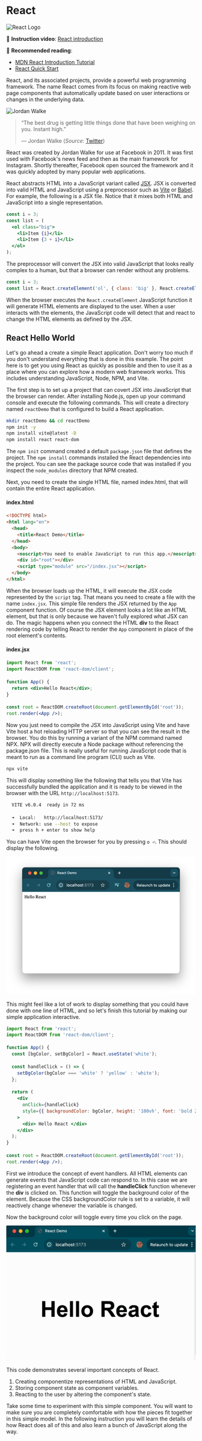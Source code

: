 # React

![React Logo](reactLogo.png)

🎥 **Instruction video**: [React introduction](https://youtu.be/R2I89JGr2TM)

📖 **Recommended reading**:

- [MDN React Introduction Tutorial](https://developer.mozilla.org/en-US/docs/Learn/Tools_and_testing/Client-side_JavaScript_frameworks/React_getting_started)
- [React Quick Start](https://react.dev/learn#components)

React, and its associated projects, provide a powerful web programming framework. The name React comes from its focus on making reactive web page components that automatically update based on user interactions or changes in the underlying data.

![Jordan Walke](jordanWalke.jpg)

> “The best drug is getting little things done that have been weighing on you. Instant high.”
>
> — Jordan Walke (_Source_: [Twitter](https://twitter.com/jordwalke/status/1554625863089418243?cxt=HHwWhsCjgYv_kZMrAAAA))

React was created by Jordan Walke for use at Facebook in 2011. It was first used with Facebook's news feed and then as the main framework for Instagram. Shortly thereafter, Facebook open sourced the framework and it was quickly adopted by many popular web applications.

React abstracts HTML into a JavaScript variant called [JSX](https://reactjs.org/docs/introducing-jsx.html). JSX is converted into valid HTML and JavaScript using a preprocessor such as [Vite](https://vite.dev/) or [Babel](https://babeljs.io/). For example, the following is a JSX file. Notice that it mixes both HTML and JavaScript into a single representation.

```jsx
const i = 3;
const list = (
  <ol class="big">
    <li>Item {i}</li>
    <li>Item {3 + i}</li>
  </ol>
);
```

The preprocessor will convert the JSX into valid JavaScript that looks really complex to a human, but that a browser can render without any problems.

```js
const i = 3;
const list = React.createElement('ol', { class: 'big' }, React.createElement('li', null, 'Item ', i), React.createElement('li', null, 'Item ', 3 + i));
```

When the browser executes the `React.createElement` JavaScript function it will generate HTML elements are displayed to the user. When a user interacts with the elements, the JavaScript code will detect that and react to change the HTML elements as defined by the JSX.

## React Hello World

Let's go ahead a create a simple React application. Don't worry too much if you don't understand everything that is done in this example. The point here is to get you using React as quickly as possible and then to use it as a place where you can explore how a modern web framework works. This includes understanding JavaScript, Node, NPM, and Vite.

The first step is to set up a project that can covert JSX into JavaScript that the browser can render. After installing Node.js, open up your command console and execute the following commands. This will create a directory named `reactDemo` that is configured to build a React application.

```sh
mkdir reactDemo && cd reactDemo
npm init -y
npm install vite@latest -D
npm install react react-dom
```

The `npm init` command created a default `package.json` file that defines the project. The `npm install` commands installed the React dependencies into the project. You can see the package source code that was installed if you inspect the `node_modules` directory that NPM created.

Next, you need to create the single HTML file, named index.html, that will contain the entire React application.

#### index.html

```html
<!DOCTYPE html>
<html lang="en">
  <head>
    <title>React Demo</title>
  </head>
  <body>
    <noscript>You need to enable JavaScript to run this app.</noscript>
    <div id="root"></div>
    <script type="module" src="/index.jsx"></script>
  </body>
</html>
```

When the browser loads up the HTML, it will execute the JSX code represented by the `script` tag. That means you need to create a file with the name `index.jsx`. This simple file renders the JSX returned by the `App` component function. Of course the JSX element looks a lot like an HTML element, but that is only because we haven't fully explored what JSX can do. The magic happens when you connect the HTML **div** to the React rendering code by telling React to render the `App` component in place of the root element's contents.

#### index.jsx

```jsx
import React from 'react';
import ReactDOM from 'react-dom/client';

function App() {
  return <div>Hello React</div>;
}

const root = ReactDOM.createRoot(document.getElementById('root'));
root.render(<App />);
```

Now you just need to compile the JSX into JavaScript using Vite and have Vite host a hot reloading HTTP server so that you can see the result in the browser. You do this by running a variant of the NPM command named NPX. NPX will directly execute a Node package without referencing the package.json file. This is really useful for running JavaScript code that is meant to run as a command line program (CLI) such as Vite.

```sh
npx vite
```

This will display something like the following that tells you that Vite has successfully bundled the application and it is ready to be viewed in the browser with the URL `http://localhost:5173`.

```sh
  VITE v6.0.4  ready in 72 ms

  ➜  Local:   http://localhost:5173/
  ➜  Network: use --host to expose
  ➜  press h + enter to show help
```

You can have Vite open the browser for you by pressing `o ⏎`. This should display the following.

![Hello React](helloReact.png)

This might feel like a lot of work to display something that you could have done with one line of HTML, and so let's finish this tutorial by making our simple application interactive.

```jsx
import React from 'react';
import ReactDOM from 'react-dom/client';

function App() {
  const [bgColor, setBgColor] = React.useState('white');

  const handleClick = () => {
    setBgColor(bgColor === 'white' ? 'yellow' : 'white');
  };

  return (
    <div
      onClick={handleClick}
      style={{ backgroundColor: bgColor, height: '100vh', font: 'bold 20vh Arial', display: 'flex', alignItems: 'center', justifyContent: 'center' }}
    >
      <div> Hello React </div>
    </div>
  );
}

const root = ReactDOM.createRoot(document.getElementById('root'));
root.render(<App />);
```

First we introduce the concept of event handlers. All HTML elements can generate events that JavaScript code can respond to. In this case we are registering an event handler that will call the **handleClick** function whenever the **div** is clicked on. This function will toggle the background color of the element. Because the CSS backgroundColor rule is set to a variable, it will reactively change whenever the variable is changed.

Now the background color will toggle every time you click on the page.

![Colorized React](colorizedHelloReact.gif)

This code demonstrates several important concepts of React.

1. Creating componentize representations of HTML and JavaScript.
1. Storing component state as component variables.
1. Reacting to the user by altering the component's state.

Take some time to experiment with this simple component. You will want to make sure you are completely comfortable with how the pieces fit together in this simple model. In the following instruction you will learn the details of how React does all of this and also learn a bunch of JavaScript along the way.
